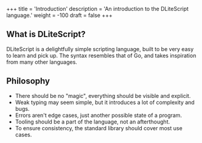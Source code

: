 +++
title = 'Introduction'
description = 'An introduction to the DLiteScript language.'
weight = -100
draft = false
+++

## What is DLiteScript?

DLiteScript is a delightfully simple scripting language, built to be very easy to learn and pick up.
The syntax resembles that of Go, and takes inspiration from many other languages.

## Philosophy

- There should be no "magic", everything should be visible and explicit.
- Weak typing may seem simple, but it introduces a lot of complexity and bugs.
- Errors aren't edge cases, just another possible state of a program.
- Tooling should be a part of the language, not an afterthought.
- To ensure consistency, the standard library should cover most use cases.
